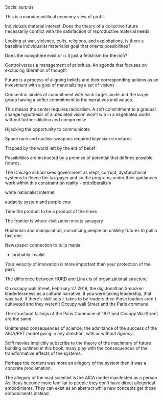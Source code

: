Social surplus

This is a marxian political economy view of profit. 

Individuals material interest. Does the theory of a collective future necessarily conflict with the satisfaction of reproductive material needs

Looking at war, violence, cults, religions, and exploitations, is there a baseline individualist materialist goal that orients possibilities?

Does the noosphere exist or is it just a fetishism for the rich?

Control versus a management of priorities. An agenda that focuses on excluding liberation of thought

Future is a process of aligning beliefs and their corresponding actions as an investment with a goal of materializing a set of visions

Concentric circles of commitment with each larger circle and the larger group having a softer commitment to the narratives and values.

This means the center requires radicalism. A soft commitment to a gradual change hypothesis of a mediated vision won't win in a negotiated world without further dilution and compromise

Hijacking the opportunity to communicate

Space race and nuclear weapons required keynsian structures

Trapped by the world left by the era of belief

Possibilities are instructed by a premise of potential that defines possible futures.

The Chicago school sees government as inept, corrupt, dysfunctional systems to fleece the tax payer and so the programs under their guidances work within this constraint on reality - ordoliberalism

white nationalist internet

audacity system and purple cow

Time the product to be a product of the times

The frontier is where civilization meets savagery

Huxterism and manipulation, convincing people on unlikely futures to pull a fast one.

Newspaper connection to tulip mania
  - probably invalid

Your velocity of innovation is more important than your protection of the past.

The difference between HURD and Linux is of organizational structure

On occupy wall Street, February 27 2019, the dig
Jonathan Smucker: leaderlessness as a cultural narrative,  if you were taking leadership, that was bad. If there's skill sets it takes to be leaders then those leaders aren't cultivated and they weren't
Occupy wall Street and the Paris commune

The structural failings of the Paris Commune of 1871 and Occupy WallStreet are the same

Unintended consequences of science, the admitance of the success of the AICA/PPT model going in any direction, with or without *Agency*.

Scifi movies implicitly subscribe to the theory of the machinery of future building outlined in this book, many play with the consequences of the transformative effects of the systems.

Perhaps the content was more an allegory of the system then it was a concrete proclamation.

The allegory of the mad scientist Is the AICA model manifested as a person
As ideas become more familiar to people they don't have direct allegorical embodiments. They can exist as an abstract while new concepts get those embodiments instead

